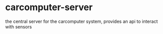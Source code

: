 # carcomputer-server
the central server for the carcomputer system, provides an api to interact with sensors
